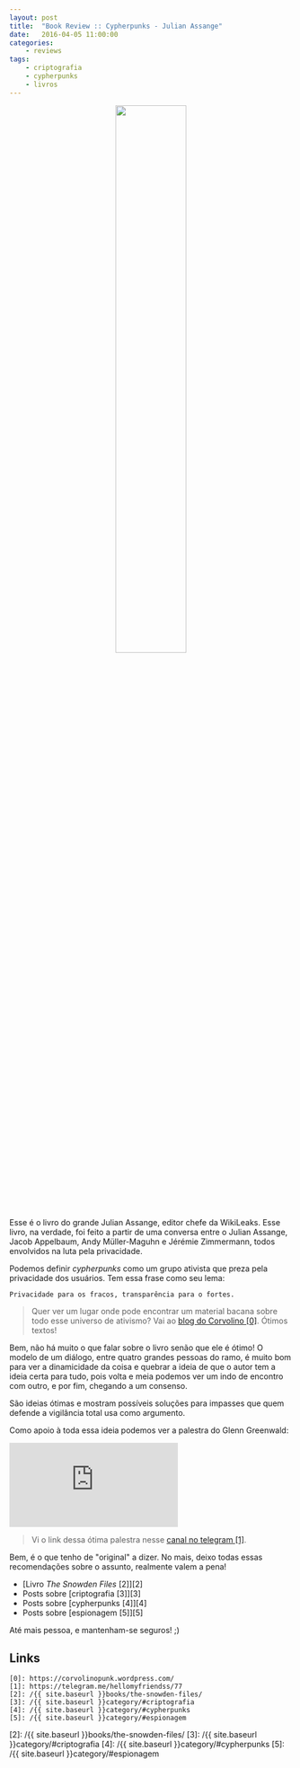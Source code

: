 ```yaml
---
layout: post
title:  "Book Review :: Cypherpunks - Julian Assange"
date:   2016-04-05 11:00:00
categories:
    - reviews
tags:
    - criptografia
    - cypherpunks
    - livros
---
```


<div style="text-align: center;">
	<img src="/{{ site.baseurl }}images/posts/2016/16.jpg" style="width:50%;" />
</div>
<br />

Esse é o livro do grande Julian Assange, editor chefe da WikiLeaks. Esse livro, na verdade, foi feito a partir de uma conversa entre o Julian Assange, Jacob Appelbaum, Andy Müller-Maguhn e Jérémie Zimmermann, todos envolvidos na luta pela privacidade.

Podemos definir *cypherpunks* como um grupo ativista que preza pela privacidade dos usuários. Tem essa frase como seu lema:

~~~
Privacidade para os fracos, transparência para o fortes.
~~~

> Quer ver um lugar onde pode encontrar um material bacana sobre todo esse universo de ativismo? Vai ao [blog do Corvolino \[0\]][0]. Ótimos textos!

Bem, não há muito o que falar sobre o livro senão que ele é ótimo! O modelo de um diálogo, entre quatro grandes pessoas do ramo, é muito bom para ver a dinamicidade da coisa e quebrar a ideia de que o autor tem a ideia certa para tudo, pois volta e meia podemos ver um indo de encontro com outro, e por fim, chegando a um consenso.

São ideias ótimas e mostram possíveis soluções para impasses que quem defende a vigilância total usa como argumento.

Como apoio à toda essa ideia podemos ver a palestra do Glenn Greenwald:

<iframe src="https://www.youtube.com/embed/pcSlowAhvUk" frameborder="0" allowfullscreen></iframe>

> Vi o link dessa ótima palestra nesse [canal no telegram \[1\]][1].

Bem, é o que tenho de "original" a dizer. No mais, deixo todas essas recomendações sobre o assunto, realmente valem a pena!

* [Livro *The Snowden Files* \[2\]][2]
* Posts sobre [criptografia \[3\]][3]
* Posts sobre [cypherpunks \[4\]][4]
* Posts sobre [espionagem \[5\]][5]

Até mais pessoa, e mantenham-se seguros! ;)

## Links

~~~
[0]: https://corvolinopunk.wordpress.com/
[1]: https://telegram.me/hellomyfriendss/77
[2]: /{{ site.baseurl }}books/the-snowden-files/
[3]: /{{ site.baseurl }}category/#criptografia
[4]: /{{ site.baseurl }}category/#cypherpunks
[5]: /{{ site.baseurl }}category/#espionagem
~~~

[0]: https://corvolinopunk.wordpress.com/
[1]: https://telegram.me/hellomyfriendss/77
[2]: /{{ site.baseurl }}books/the-snowden-files/
[3]: /{{ site.baseurl }}category/#criptografia
[4]: /{{ site.baseurl }}category/#cypherpunks
[5]: /{{ site.baseurl }}category/#espionagem
